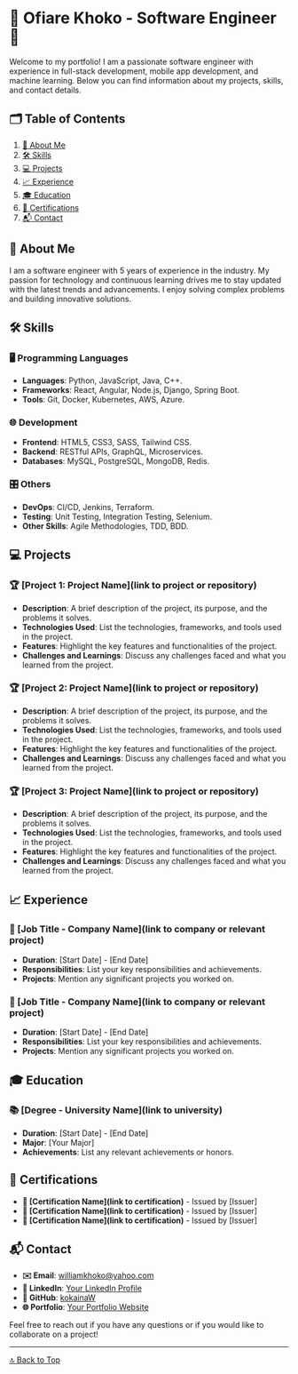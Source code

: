 # 🎨 Ofiare Khoko - Software Engineer 🚀

Welcome to my portfolio! I am a passionate software engineer with experience in full-stack development, mobile app development, and machine learning. Below you can find information about my projects, skills, and contact details.

## 🗂️ Table of Contents
1. [👤 About Me](#about-me)
2. [🛠️ Skills](#skills)
3. [💻 Projects](#projects)
4. [📈 Experience](#experience)
5. [🎓 Education](#education)
6. [📜 Certifications](#certifications)
7. [📬 Contact](#contact)

## 👤 About Me

I am a software engineer with 5 years of experience in the industry. My passion for technology and continuous learning drives me to stay updated with the latest trends and advancements. I enjoy solving complex problems and building innovative solutions.

## 🛠️ Skills

### 🖥️ Programming Languages
- **Languages**: Python, JavaScript, Java, C++.
- **Frameworks**: React, Angular, Node.js, Django, Spring Boot.
- **Tools**: Git, Docker, Kubernetes, AWS, Azure.

### 🌐 Development
- **Frontend**: HTML5, CSS3, SASS, Tailwind CSS.
- **Backend**: RESTful APIs, GraphQL, Microservices.
- **Databases**: MySQL, PostgreSQL, MongoDB, Redis.

### 🎛️ Others
- **DevOps**: CI/CD, Jenkins, Terraform.
- **Testing**: Unit Testing, Integration Testing, Selenium.
- **Other Skills**: Agile Methodologies, TDD, BDD.

## 💻 Projects

### 🏆 [Project 1: Project Name](link to project or repository)
- **Description**: A brief description of the project, its purpose, and the problems it solves.
- **Technologies Used**: List the technologies, frameworks, and tools used in the project.
- **Features**: Highlight the key features and functionalities of the project.
- **Challenges and Learnings**: Discuss any challenges faced and what you learned from the project.

### 🏆 [Project 2: Project Name](link to project or repository)
- **Description**: A brief description of the project, its purpose, and the problems it solves.
- **Technologies Used**: List the technologies, frameworks, and tools used in the project.
- **Features**: Highlight the key features and functionalities of the project.
- **Challenges and Learnings**: Discuss any challenges faced and what you learned from the project.

### 🏆 [Project 3: Project Name](link to project or repository)
- **Description**: A brief description of the project, its purpose, and the problems it solves.
- **Technologies Used**: List the technologies, frameworks, and tools used in the project.
- **Features**: Highlight the key features and functionalities of the project.
- **Challenges and Learnings**: Discuss any challenges faced and what you learned from the project.

## 📈 Experience

### 🏢 [Job Title - Company Name](link to company or relevant project)
- **Duration**: [Start Date] - [End Date]
- **Responsibilities**: List your key responsibilities and achievements.
- **Projects**: Mention any significant projects you worked on.

### 🏢 [Job Title - Company Name](link to company or relevant project)
- **Duration**: [Start Date] - [End Date]
- **Responsibilities**: List your key responsibilities and achievements.
- **Projects**: Mention any significant projects you worked on.

## 🎓 Education

### 📚 [Degree - University Name](link to university)
- **Duration**: [Start Date] - [End Date]
- **Major**: [Your Major]
- **Achievements**: List any relevant achievements or honors.

## 📜 Certifications

- **📃 [Certification Name](link to certification)** - Issued by [Issuer]
- **📃 [Certification Name](link to certification)** - Issued by [Issuer]
- **📃 [Certification Name](link to certification)** - Issued by [Issuer]

## 📬 Contact

- **✉️ Email**: [williamkhoko@yahoo.com](mailto:williamkhoko@yahoo.com)
- **🔗 LinkedIn**: [Your LinkedIn Profile](https://www.linkedin.com/in/yourprofile)
- **🐙 GitHub**: [kokainaW](https://github.com/kokainaW)
- **🌐 Portfolio**: [Your Portfolio Website](http://yourportfolio.com)

Feel free to reach out if you have any questions or if you would like to collaborate on a project!

---
[🔝 Back to Top](#table-of-contents)
